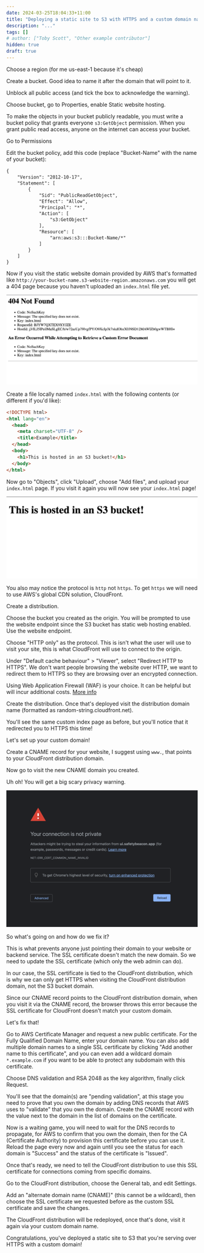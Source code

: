 ```yaml
---
date: 2024-03-25T18:04:33+11:00
title: "Deploying a static site to S3 with HTTPS and a custom domain name"
description: "..."
tags: []
# author: ["Toby Scott", "Other example contributor"]
hidden: true
draft: true
---
```


Choose a region (for me us-east-1 because it's cheap)

Create a bucket. Good idea to name it after the domain that will point to it.

Unblock all public access (and tick the box to acknowledge the warning).

Choose bucket, go to Properties, enable Static website hosting.

To make the objects in your bucket publicly readable, you must write a bucket policy that grants everyone `s3:GetObject` permission. When you grant public read access, anyone on the internet can access your bucket.

Go to Permissions

Edit the bucket policy, add this code (replace "Bucket-Name" with the name of your bucket):

```
{
	"Version": "2012-10-17",
	"Statement": [
		{
			"Sid": "PublicReadGetObject",
			"Effect": "Allow",
			"Principal": "*",
			"Action": [
				"s3:GetObject"
			],
			"Resource": [
				"arn:aws:s3:::Bucket-Name/*"
			]
		}
	]
}
```

Now if you visit the static website domain provided by AWS that's formatted like `http://your-bucket-name.s3-website-region.amazonaws.com` you will get a 404 page because you haven't uploaded an `index.html` file yet.

![404 Not Found - The specified key does not exist](images/specified-key-not-exist.png)

Create a file locally named `index.html` with the following contents (or different if you'd like):

```html
<!DOCTYPE html>
<html lang="en">
  <head>
    <meta charset="UTF-8" />
    <title>Example</title>
  </head>
  <body>
    <h1>This is hosted in an S3 bucket!</h1>
  </body>
</html>
```

Now go to "Objects", click "Upload", choose "Add files", and upload your `index.html` page. If you visit it again you will now see your `index.html` page!

![It works!](images/hosted-on-s3.png)

You also may notice the protocol is `http` not `https`. To get `https` we will need to use AWS's global CDN solution, CloudFront.

Create a distribution.

Choose the bucket you created as the origin. You will be prompted to use the website endpoint since the S3 bucket has static web hosting enabled. Use the website endpoint.

Choose "HTTP only" as the protocol. This is isn't what the user will use to visit your site, this is what CloudFront will use to connect to the origin.

Under "Default cache behaviour" > "Viewer", select "Redirect HTTP to HTTPS". We don't want people browsing the website over HTTP, we want to redirect them to HTTPS so they are browsing over an encrypted connection.

Using Web Application Firewall (WAF) is your choice. It can be helpful but will incur additional costs. [More info](https://aws.amazon.com/waf/)

Create the distribution. Once that's deployed visit the distribution domain name (formatted as random-string.cloudfront.net).

You'll see the same custom index page as before, but you'll notice that it redirected you to HTTPS this time!

Let's set up your custom domain!

Create a CNAME record for your website, I suggest using `www.`, that points to your CloudFront distribution domain.

Now go to visit the new CNAME domain you created.

Uh oh! You will get a big scary privacy warning.

![Your connection is not private](images/connection-not-private.png)

So what's going on and how do we fix it?

This is what prevents anyone just pointing their domain to your website or backend service. The SSL certificate doesn't match the new domain. So we need to update the SSL certificate (which only the web admin can do).

In our case, the SSL certificate is tied to the CloudFront distribution, which is why we can only get HTTPS when visiting the CloudFront distribution domain, not the S3 bucket domain.

Since our CNAME record points to the CloudFront distribution domain, when you visit it via the CNAME record, the browser throws this error because the SSL certificate for CloudFront doesn't match your custom domain.

Let's fix that!

Go to AWS Certificate Manager and request a new public certificate. For the Fully Qualified Domain Name, enter your domain name. You can also add multiple domain names to a single SSL certificate by clicking "Add another name to this certificate", and you can even add a wildcard domain `*.example.com` if you want to be able to protect any subdomain with this certificate.

Choose DNS validation and RSA 2048 as the key algorithm, finally click Request.

You'll see that the domain(s) are "pending validation", at this stage you need to prove that you own the domain by adding DNS records that AWS uses to "validate" that you own the domain. Create the CNAME record with the value next to the domain in the list of domains on the certificate.

Now is a waiting game, you will need to wait for the DNS records to propagate, for AWS to confirm that you own the domain, then for the CA (Certificate Authority) to provision this certificate before you can use it. Reload the page every now and again until you see the status for each domain is "Success" and the status of the certificate is "Issued".

Once that's ready, we need to tell the CloudFront distribution to use this SSL certificate for connections coming from specific domains.

Go to the CloudFront distribution, choose the General tab, and edit Settings.

Add an "alternate domain name (CNAME)" (this cannot be a wildcard), then choose the SSL certificate we requested before as the custom SSL certificate and save the changes.

The CloudFront distribution will be redeployed, once that's done, visit it again via your custom domain name.

Congratulations, you've deployed a static site to S3 that you're serving over HTTPS with a custom domain!
